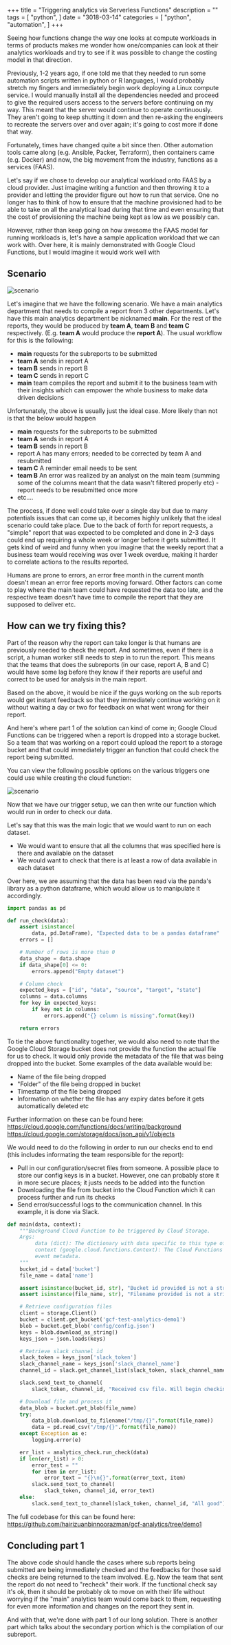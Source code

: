 +++
title = "Triggering analytics via Serverless Functions"
description = ""
tags = [
    "python",
]
date = "3018-03-14"
categories = [
    "python",
    "automation",
]
+++

Seeing how functions change the way one looks at compute workloads in terms of products makes me wonder how one/companies can look at their analytics workloads and try to see if it was possible to change the costing model in that direction.

Previously, 1-2 years ago, if one told me that they needed to run some automation scripts written in python or R languages, I would probably stretch my fingers and immediately begin work deploying a Linux compute service. I would manually install all the dependencies needed and proceed to give the required users access to the servers before continuing on my way. This meant that the server would continue to operate continuously. They aren't going to keep shutting it down and then re-asking the engineers to recreate the servers over and over again; it's going to cost more if done that way.

Fortunately, times have changed quite a bit since then. Other automation tools came along (e.g. Ansible, Packer, Terraform), then containers came (e.g. Docker) and now, the big movement from the industry, functions as a services (FAAS).

Let's say if we chose to develop our analytical workload onto FAAS by a cloud provider. Just imagine writing a function and then throwing it to a provider and letting the provider figure out how to run that service. One no longer has to think of how to ensure that the machine provisioned had to be able to take on all the analytical load during that time and even ensuring that the cost of provisioning the machine being kept as low as we possibly can.

However, rather than keep going on how awesome the FAAS model for running workloads is, let's have a sample application workload that we can work with. Over here, it is mainly demonstrated with Google Cloud Functions, but I would imagine it would work well with

## Scenario

![scenario](/20181106_triggerAnalyticsViaServerlessFunctions/process_diagram.png)

Let's imagine that we have the following scenario. We have a main analytics department that needs to compile a report from 3 other departments. Let's have this main analytics department be nicknamed **main**. For the rest of the reports, they would be produced by **team A**, **team B** and **team C** respectively. (E.g. **team A** would produce the **report A**). The usual workflow for this is the following:

- **main** requests for the subreports to be submitted
- **team A** sends in report A
- **team B** sends in report B
- **team C** sends in report C
- **main** team compiles the report and submit it to the business team with their insights which can empower the whole business to make data driven decisions

Unfortunately, the above is usually just the ideal case. More likely than not is that the below would happen

- **main** requests for the subreports to be submitted
- **team A** sends in report A
- **team B** sends in report B
- report A has many errors; needed to be corrected by team A and resubmitted
- **team C** A reminder email needs to be sent
- **team B** An error was realized by an analyst on the main team (summing some of the columns meant that the data wasn't filtered properly etc) - report needs to be resubmitted once more
- etc....

The process, if done well could take over a single day but due to many potentials issues that can come up, it becomes highly unlikely that the ideal scenario could take place. Due to the back of forth for report requests, a "simple" report that was expected to be completed and done in 2-3 days could end up requiring a whole week or longer before it gets submitted. It gets kind of weird and funny when you imagine that the weekly report that a business team would receiving was over 1 week overdue, making it harder to correlate actions to the results reported.

Humans are prone to errors, an error free month in the current month doesn't mean an error free reports moving forward. Other factors can come to play where the main team could have requested the data too late, and the respective team doesn't have time to compile the report that they are supposed to deliver etc.

## How can we try fixing this?

Part of the reason why the report can take longer is that humans are previously needed to check the report. And sometimes, even if there is a script, a human worker still needs to step in to run the report. This means that the teams that does the subreports (in our case, report A, B and C) would have some lag before they know if their reports are useful and correct to be used for analysis in the main report.

Based on the above, it would be nice if the guys working on the sub reports would get instant feedback so that they immediately continue working on it without waiting a day or two for feedback on what went wrong for their report.

And here's where part 1 of the solution can kind of come in; Google Cloud Functions can be triggered when a report is dropped into a storage bucket. So a team that was working on a report could upload the report to a storage bucket and that could immediately trigger an function that could check the report being submitted.

You can view the following possible options on the various triggers one could use while creating the cloud function:

![scenario](/20181106_triggerAnalyticsViaServerlessFunctions/triggers.png)

Now that we have our trigger setup, we can then write our function which would run in order to check our data.

Let's say that this was the main logic that we would want to run on each dataset.

- We would want to ensure that all the columns that was specified here is there and available on the dataset
- We would want to check that there is at least a row of data available in each dataset

Over here, we are assuming that the data has been read via the panda's library as a python dataframe, which would allow us to manipulate it accordingly.

```python
import pandas as pd

def run_check(data):
    assert isinstance(
        data, pd.DataFrame), "Expected data to be a pandas dataframe"
    errors = []

    # Number of rows is more than 0
    data_shape = data.shape
    if data_shape[0] <= 0:
        errors.append("Empty dataset")

    # Column check
    expected_keys = ["id", "data", "source", "target", "state"]
    columns = data.columns
    for key in expected_keys:
        if key not in columns:
            errors.append("{} column is missing".format(key))

    return errors
```

To tie the above functionality together, we would also need to note that the Google Cloud Storage bucket does not provide the function the actual file for us to check. It would only provide the metadata of the file that was being dropped into the bucket. Some examples of the data available would be:

- Name of the file being dropped
- "Folder" of the file being dropped in bucket
- Timestamp of the file being dropped
- Information on whether the file has any expiry dates before it gets automatically deleted etc

Further information on these can be found here:
https://cloud.google.com/functions/docs/writing/background
https://cloud.google.com/storage/docs/json_api/v1/objects

We would need to do the following in order to run our checks end to end (this includes informating the team responsible for the report):

- Pull in our configuration/secret files from someone. A possible place to store our config keys is in a bucket. However, one can probably store it in more secure places; it justs needs to be added into the function
- Downloading the file from bucket into the Cloud Function which it can process further and run its checks
- Send error/successful logs to the communication channel. In this example, it is done via Slack.

```python
def main(data, context):
    """Background Cloud Function to be triggered by Cloud Storage.
    Args:
         data (dict): The dictionary with data specific to this type of event.
         context (google.cloud.functions.Context): The Cloud Functions
         event metadata.
    """
    bucket_id = data['bucket']
    file_name = data['name']

    assert isinstance(bucket_id, str), "Bucket id provided is not a string"
    assert isinstance(file_name, str), "Filename provided is not a string"

    # Retrieve configuration files
    client = storage.Client()
    bucket = client.get_bucket('gcf-test-analytics-demo1')
    blob = bucket.get_blob('config/config.json')
    keys = blob.download_as_string()
    keys_json = json.loads(keys)

    # Retrieve slack channel id
    slack_token = keys_json['slack_token']
    slack_channel_name = keys_json['slack_channel_name']
    channel_id = slack.get_channel_list(slack_token, slack_channel_name)

    slack.send_text_to_channel(
        slack_token, channel_id, "Received csv file. Will begin checking")

    # Download file and process it
    data_blob = bucket.get_blob(file_name)
    try:
        data_blob.download_to_filename("/tmp/{}".format(file_name))
        data = pd.read_csv("/tmp/{}".format(file_name))
    except Exception as e:
        logging.error(e)

    err_list = analytics_check.run_check(data)
    if len(err_list) > 0:
        error_test = ""
        for item in err_list:
            error_text = "{}\n{}".format(error_text, item)
        slack.send_text_to_channel(
            slack_token, channel_id, error_text)
    else:
        slack.send_text_to_channel(slack_token, channel_id, "All good")
```

The full codebase for this can be found here:
https://github.com/hairizuanbinnoorazman/gcf-analytics/tree/demo1

## Concluding part 1

The above code should handle the cases where sub reports being submitted are being immediately checked and the feedbacks for those said checks are being returned to the team involved. E.g. Now the team that sent the report do not need to "recheck" their work. If the functional check say it's ok, then it should be probably ok to move on with their life without worrying if the "main" analytics team would come back to them, requesting for even more information and changes on the report they sent in.

And with that, we're done with part 1 of our long solution. There is another part which talks about the secondary portion which is the compilation of our subreport.
